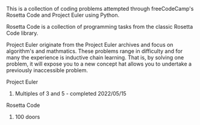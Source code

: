 This is a collection of coding problems attempted through freeCodeCamp's Rosetta Code and Project Euler using Python. 

Rosetta Code is a collection of programming tasks from the classic Rosetta Code library.

Project Euler originate from the Project Euler archives and focus on algorithm's and mathmatics.  These problems range in difficulty and for many the experience is inductive chain learning.  That is, by solving one problem, it will expose you to a new concept hat allows you to undertake a previously inaccessible problem.  

Project Euler
1) Multiples of 3 and 5 - completed 2022/05/15

Rosetta Code
1) 100 doors